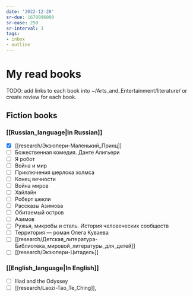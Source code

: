 ```yaml
---
date: '2022-12-28'
sr-due: 1678896000
sr-ease: 250
sr-interval: 3
tags:
- inbox
- outline
---
```


# My read books

TODO: add links to each book into ~/Arts_and_Entertainment/literature/ or create
review for each book.

## Fiction books

### [[Russian_language|In Russian]]

- [x] [[research/Экзюпери-Маленький_Принц]]
- [ ] Божественная комедия. Данте Алигьери
- [ ] Я робот
- [ ] Война и мир
- [ ] Приключения шерлока холмса
- [ ] Конец вечности
- [ ] Война миров
- [ ] Хайлайн
- [ ] Роберт шекли
- [ ] Рассказы Азимова
- [ ] Обитаемый остров
- [ ] Азимов
- [ ] Ружья, микробы и сталь. История человеческих сообществ
- [ ] Территория — роман Олега Куваева
- [ ] [[research/Детская_литература-Библиотека_мировой_литературы_для_детей]]
- [ ] [[research/Экзюпери-Цитадель]]

### [[English_language|In English]]

- [ ] Iliad and the Odyssey
- [ ] [[research/Laozi-Tao_Te_Ching]],
